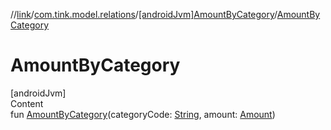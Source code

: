 //[link](../../index.md)/[com.tink.model.relations](../index.md)/[[androidJvm]AmountByCategory](index.md)/[AmountByCategory](-amount-by-category.md)



# AmountByCategory  
[androidJvm]  
Content  
fun [AmountByCategory](-amount-by-category.md)(categoryCode: [String](https://kotlinlang.org/api/latest/jvm/stdlib/kotlin/-string/index.html), amount: [Amount](../../com.tink.model.misc/[android-jvm]-amount/index.md))  



